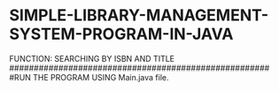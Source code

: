 # SIMPLE-LIBRARY-MANAGEMENT-SYSTEM-PROGRAM-IN-JAVA
FUNCTION: SEARCHING BY ISBN AND TITLE
#####################################################
#RUN THE PROGRAM USING Main.java file.
